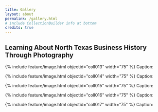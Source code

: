 ```yaml
---
title: Gallery
layout: about
permalink: /gallery.html
# include CollectionBuilder info at bottom
credits: true
---
```

## Learning About North Texas Business History Through Photography

{% include feature/image.html objectid="coll013" width="75" %}
Caption: 

{% include feature/image.html objectid="coll014" width="75" %}
Caption: 

{% include feature/image.html objectid="coll015" width="75" %}
Caption: 

{% include feature/image.html objectid="coll016" width="75" %}
Caption: 

{% include feature/image.html objectid="coll017" width="75" %}
Caption: 
